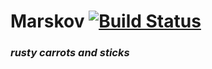 # Marskov [![Build Status](https://travis-ci.org/lsunsi/marskov.svg?branch=master)](https://travis-ci.org/lsunsi/marskov)

### _rusty carrots and sticks_
